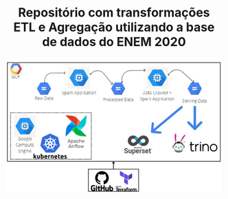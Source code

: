 # <p align= "center">  Repositório com transformações ETL e Agregação utilizando a base de dados do ENEM 2020 </p>


![img1](images/Arquitetura.JPG)

